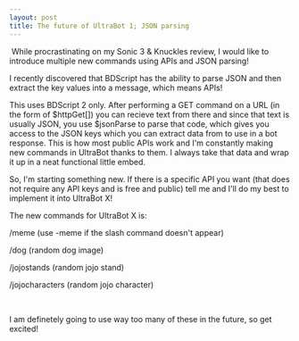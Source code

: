 ```yaml
---
layout: post
title: The future of UltraBot 1; JSON parsing
---
```


<p>&nbsp;While procrastinating on my Sonic 3 &amp; Knuckles review, I would like to introduce multiple new commands using APIs and JSON parsing!</p><p>I recently discovered that BDScript has the ability to parse JSON and then extract the key values into a message, which means APIs!</p><p>This uses BDScript 2 only. After performing a GET command on a URL (in the form of $httpGet[]) you can recieve text from there and since that text is usually JSON, you use $jsonParse to parse that code, which gives you access to the JSON keys which you can extract data from to use in a bot response. This is how most public APIs work and I'm constantly making new commands in UltraBot thanks to them. I always take that data and wrap it up in a neat functional little embed.</p><p>So, I'm starting something new. If there is a specific API you want (that does not require any API keys and is free and public) tell me and I'll do my best to implement it into UltraBot X!</p><p>The new commands for UltraBot X is:</p><p>/meme (use -meme if the slash command doesn't appear)</p><p>/dog (random dog image)</p><p>/jojostands (random jojo stand)</p><p>/jojocharacters (random jojo character)</p><p><br /></p><p>I am definetely going to use way too many of these in the future, so get excited!</p>